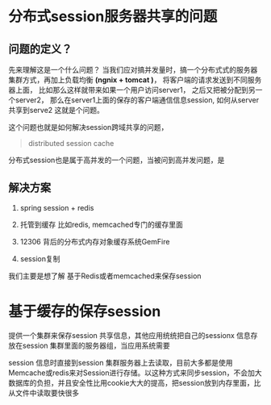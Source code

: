 # 分布式session服务器共享的问题

## 问题的定义？

先来理解这是一个什么问题？ 当我们应对搞并发量时，搞一个分布式式的服务器集群方式，再加上负载均衡 **(ngnix + tomcat )**，
将客户端的请求发送到不同服务器上面，
比如那么这样就带来如果一个用户访问server1， 之后又把被分配到另一个server2，
那么在server1上面的保存的客户端通信信息session, 如何从server共享到serve2 这就是个问题。


这个问题也就是如何解决session跨域共享的问题， 

>distributed session cache 

分布式session也是属于高并发的一个问题，当被问到高并发问题，是

## 解决方案

1. spring session + redis

2. 托管到缓存 比如redis, memcached专门的缓存里面

3. 12306 背后的分布式内存对象缓存系统GemFire

4. session复制


我们主要是想了解 基于Redis或者memcached来保存session


# 基于缓存的保存session

提供一个集群来保存session 共享信息，其他应用统统把自己的sessionx 信息存放在session 集群里面的服务器组，当应用系统需要

session 信息时直接到session 集群服务器上去读取，目前大多都是使用Memcache或redis来对Session进行存储。以这种方式来同步session，不会加大数据库的负担，并且安全性比用cookie大大的提高，把session放到内存里面，比从文件中读取要快很多